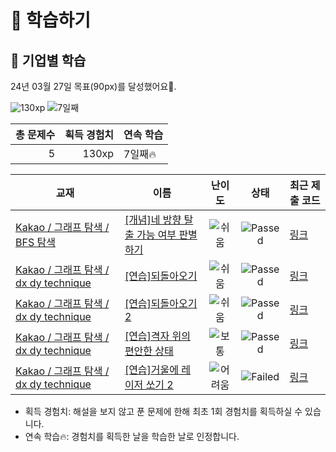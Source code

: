# 📖 학습하기

## 🚀 기업별 학습
24년 03월 27일 목표(90px)를 달성했어요🥳.

![130xp](https://img.shields.io/badge/EXP-130xp-%235cb85c.svg?for-the-badge)
![7일째](https://img.shields.io/badge/연속학습-7일째-%23E34F26.svg?for-the-badge)

|총 문제수|획득 경험치|연속 학습|
|---:|---:|---|
5|130xp|7일째🔥|

|교재|이름|난이도|상태|최근 제출 코드|
|---|---|:---:|:---:|---|
|[Kakao / 그래프 탐색 / BFS 탐색](https://www.codetree.ai/missions?missionId=16)|[[개념]네 방향 탈출 가능 여부 판별하기](https://www.codetree.ai/missions/16/problems/determine-escapableness-with-4-ways)|![쉬움][easy]|![Passed][passed]|[링크](https://github.com/yongun2/codetree-TILs/blob/main/240327/%EB%84%A4%20%EB%B0%A9%ED%96%A5%20%ED%83%88%EC%B6%9C%20%EA%B0%80%EB%8A%A5%20%EC%97%AC%EB%B6%80%20%ED%8C%90%EB%B3%84%ED%95%98%EA%B8%B0/determine-escapableness-with-4-ways.java)|
|[Kakao / 그래프 탐색 / dx dy technique](https://www.codetree.ai/missions?missionId=16)|[[연습]되돌아오기](https://www.codetree.ai/missions/16/problems/come-back)|![쉬움][easy]|![Passed][passed]|[링크](https://github.com/yongun2/codetree-TILs/blob/main/240327/%EB%90%98%EB%8F%8C%EC%95%84%EC%98%A4%EA%B8%B0/come-back.java)|
|[Kakao / 그래프 탐색 / dx dy technique](https://www.codetree.ai/missions?missionId=16)|[[연습]되돌아오기 2](https://www.codetree.ai/missions/16/problems/come-back-2)|![쉬움][easy]|![Passed][passed]|[링크](https://github.com/yongun2/codetree-TILs/blob/main/240327/%EB%90%98%EB%8F%8C%EC%95%84%EC%98%A4%EA%B8%B0%202/come-back-2.java)|
|[Kakao / 그래프 탐색 / dx dy technique](https://www.codetree.ai/missions?missionId=16)|[[연습]격자 위의 편안한 상태](https://www.codetree.ai/missions/16/problems/comfortable-state-on-the-grid)|![보통][medium]|![Passed][passed]|[링크](https://github.com/yongun2/codetree-TILs/blob/main/240327/%EA%B2%A9%EC%9E%90%20%EC%9C%84%EC%9D%98%20%ED%8E%B8%EC%95%88%ED%95%9C%20%EC%83%81%ED%83%9C/comfortable-state-on-the-grid.java)|
|[Kakao / 그래프 탐색 / dx dy technique](https://www.codetree.ai/missions?missionId=16)|[[연습]거울에 레이저 쏘기 2](https://www.codetree.ai/missions/16/problems/shoot-a-laser-in-the-mirror-2)|![어려움][hard]|![Failed][failed]|[링크](https://github.com/yongun2/codetree-TILs/blob/main/240327/%EA%B1%B0%EC%9A%B8%EC%97%90%20%EB%A0%88%EC%9D%B4%EC%A0%80%20%EC%8F%98%EA%B8%B0%202/shoot-a-laser-in-the-mirror-2.java)|


* 획득 경험치: 해설을 보지 않고 푼 문제에 한해 최초 1회 경험치를 획득하실 수 있습니다.
* 연속 학습🔥: 경험치를 획득한 날을 학습한 날로 인정합니다.










[b5]: https://img.shields.io/badge/Bronze_5-%235D3E31.svg
[b4]: https://img.shields.io/badge/Bronze_4-%235D3E31.svg
[b3]: https://img.shields.io/badge/Bronze_3-%235D3E31.svg
[b2]: https://img.shields.io/badge/Bronze_2-%235D3E31.svg
[b1]: https://img.shields.io/badge/Bronze_1-%235D3E31.svg
[s5]: https://img.shields.io/badge/Silver_5-%23394960.svg
[s4]: https://img.shields.io/badge/Silver_4-%23394960.svg
[s3]: https://img.shields.io/badge/Silver_3-%23394960.svg
[s2]: https://img.shields.io/badge/Silver_2-%23394960.svg
[s1]: https://img.shields.io/badge/Silver_1-%23394960.svg
[g5]: https://img.shields.io/badge/Gold_5-%23FFC433.svg
[g4]: https://img.shields.io/badge/Gold_4-%23FFC433.svg
[g3]: https://img.shields.io/badge/Gold_3-%23FFC433.svg
[g2]: https://img.shields.io/badge/Gold_2-%23FFC433.svg
[g1]: https://img.shields.io/badge/Gold_1-%23FFC433.svg
[p5]: https://img.shields.io/badge/Platinum_5-%2376DDD8.svg
[p4]: https://img.shields.io/badge/Platinum_4-%2376DDD8.svg
[p3]: https://img.shields.io/badge/Platinum_3-%2376DDD8.svg
[p2]: https://img.shields.io/badge/Platinum_2-%2376DDD8.svg
[p1]: https://img.shields.io/badge/Platinum_1-%2376DDD8.svg
[passed]: https://img.shields.io/badge/Passed-%23009D27.svg
[failed]: https://img.shields.io/badge/Failed-%23D24D57.svg
[easy]: https://img.shields.io/badge/쉬움-%235cb85c.svg?for-the-badge
[medium]: https://img.shields.io/badge/보통-%23FFC433.svg?for-the-badge
[hard]: https://img.shields.io/badge/어려움-%23D24D57.svg?for-the-badge